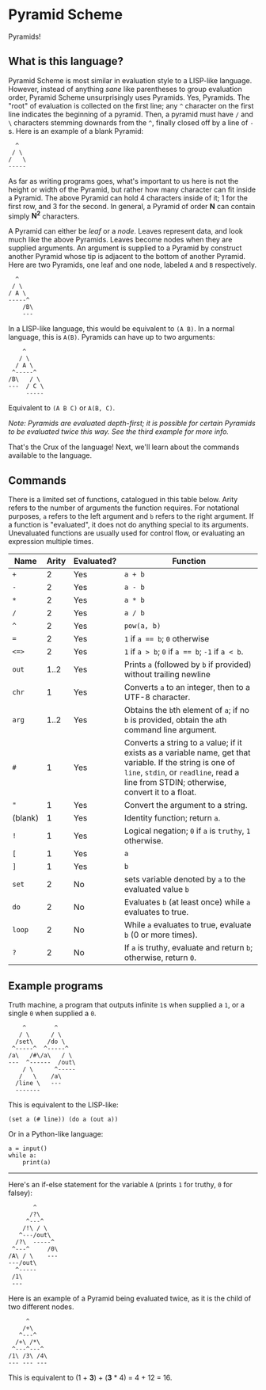 # Pyramid Scheme

Pyramids!

## What is this language?

Pyramid Scheme is most similar in evaluation style to a LISP-like language. However, instead of anything _sane_ like parentheses to group evaluation order, Pyramid Scheme unsurprisingly uses Pyramids. Yes, Pyramids. The "root" of evaluation is collected on the first line; any `^` character on the first line indicates the beginning of a pyramid. Then, a pyramid must have `/` and `\` characters stemming downards from the `^`, finally closed off by a line of `-`s. Here is an example of a blank Pyramid:

```
  ^
 / \
/   \
-----
```

As far as writing programs goes, what's important to us here is not the height or width of the Pyramid, but rather how many character can fit inside a Pyramid. The above Pyramid can hold 4 characters inside of it; 1 for the first row, and 3 for the second. In general, a Pyramid of order **N** can contain simply **N<sup>2</sup>** characters.

A Pyramid can either be _leaf_ or a _node_. Leaves represent data, and look much like the above Pyramids. Leaves become nodes when they are supplied arguments. An argument is supplied to a Pyramid by construct another Pyramid whose tip is adjacent to the bottom of another Pyramid. Here are two Pyramids, one leaf and one node, labeled `A` and `B` respectively.

```
  ^
 / \
/ A \
-----^
    /B\
    ---
```

In a LISP-like language, this would be equivalent to `(A B)`. In a normal language, this is `A(B)`. Pyramids can have up to two arguments:

```
    ^
   / \
  / A \
 ^-----^
/B\   / \
---  / C \
     -----
```

Equivalent to `(A B C)` or `A(B, C)`.

_Note: Pyramids are evaluated depth-first; it is possible for certain Pyramids to be evaluated twice this way. See the third example for more info._

That's the Crux of the language! Next, we'll learn about the commands available to the language.

## Commands

There is a limited set of functions, catalogued in this table below. Arity refers to the number of arguments the function requires. For notational purposes, `a` refers to the left argument and `b` refers to the right argument. If a function is "evaluated", it does not do anything special to its arguments. Unevaluated functions are usually used for control flow, or evaluating an expression multiple times.

| Name       | Arity | Evaluated? | Function |
| ---------- | ----- | ---------- | -------- |
| `+`        | 2     | Yes        | `a + b`  |
| `-`        | 2     | Yes        | `a - b`  |
| `*`        | 2     | Yes        | `a * b`  |
| `/`        | 2     | Yes        | `a / b`  |
| `^`        | 2     | Yes        | `pow(a, b)` |
| `=`        | 2     | Yes        | `1` if `a == b`; `0` otherwise |
| `<=>`      | 2     | Yes        | `1` if `a > b`; `0` if `a == b`; `-1` if `a < b`. |
| `out`      | 1..2  | Yes        | Prints `a` (followed by `b` if provided) without trailing newline |
| `chr`      | 1     | Yes        | Converts `a` to an integer, then to a UTF-8 character. |
| `arg`      | 1..2  | Yes        | Obtains the `b`th element of `a`; if no `b` is provided, obtain the `a`th command line argument. |
| `#`        | 1     | Yes        | Converts a string to a value; if it exists as a variable name, get that variable. If the string is one of `line`, `stdin`, or `readline`, read a line from STDIN; otherwise, convert it to a float. |
| `"`        | 1     | Yes        | Convert the argument to a string. |
| (blank)    | 1     | Yes        | Identity function; return `a`. |
| `!`        | 1     | Yes        | Logical negation; `0` if `a` is `truthy`, `1` otherwise. |
| `[`        | 1     | Yes        | `a` |
| `]`        | 1     | Yes        | `b` |
| `set`      | 2     | No         | sets variable denoted by `a` to the evaluated value `b` |
| `do`       | 2     | No         | Evaluates `b` (at least once) while `a` evaluates to true. |
| `loop`     | 2     | No         | While `a` evaluates to true, evaluate `b` (0 or more times). |
| `?`        | 2     | No         | If `a` is truthy, evaluate and return `b`; otherwise, return `0`. |


## Example programs

Truth machine, a program that outputs infinite `1`s when supplied a `1`, or a single `0` when supplied a `0`.

        ^        ^
       / \      / \
      /set\    /do \
     ^-----^  ^-----^
    /a\   /#\/a\   / \
    ---  ^------  /out\
        / \      ^-----
       /   \    /a\
      /line \   ---
      -------

This is equivalent to the LISP-like:

```
(set a (# line)) (do a (out a))
```

Or in a Python-like language:

```
a = input()
while a:
    print(a)
```

----

Here's an if-else statement for the variable `A` (prints `1` for truthy, `0` for falsey):

           ^
          /?\
         ^---^
        /!\ / \
       ^---/out\
      /?\  -----^
     ^---^     /0\
    /A\ / \    ---
    ---/out\
      ^-----
     /1\
     ---

Here is an example of a Pyramid being evaluated twice, as it is the child of two different nodes.

```
     ^
    /+\
   ^---^
  /+\ /*\
 ^---^---^
/1\ /3\ /4\
--- --- ---
```

This is equivalent to (1 + **3**) + (**3** * 4) = 4 + 12 = 16.
